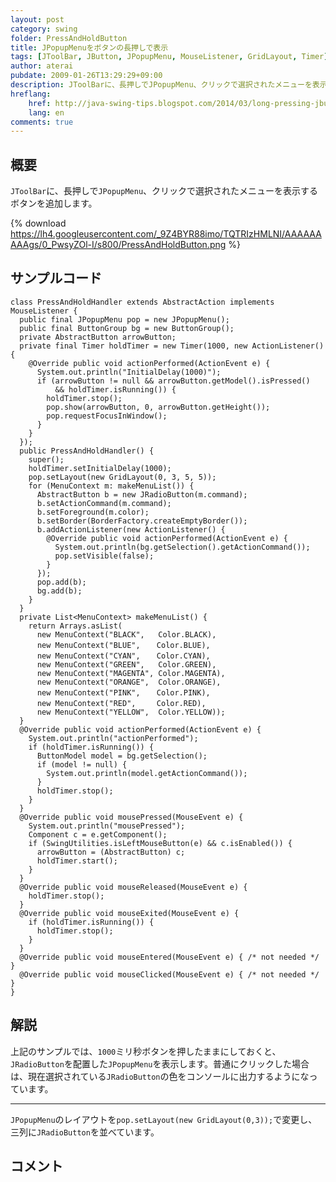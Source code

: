 ```yaml
---
layout: post
category: swing
folder: PressAndHoldButton
title: JPopupMenuをボタンの長押しで表示
tags: [JToolBar, JButton, JPopupMenu, MouseListener, GridLayout, Timer]
author: aterai
pubdate: 2009-01-26T13:29:29+09:00
description: JToolBarに、長押しでJPopupMenu、クリックで選択されたメニューを表示するボタンを追加します。
hreflang:
    href: http://java-swing-tips.blogspot.com/2014/03/long-pressing-jbutton-to-get-jpopupmenu.html
    lang: en
comments: true
---
```

## 概要
`JToolBar`に、長押しで`JPopupMenu`、クリックで選択されたメニューを表示するボタンを追加します。

{% download https://lh4.googleusercontent.com/_9Z4BYR88imo/TQTRIzHMLNI/AAAAAAAAAgs/0_PwsyZOl-I/s800/PressAndHoldButton.png %}

## サンプルコード
<pre class="prettyprint"><code>class PressAndHoldHandler extends AbstractAction implements MouseListener {
  public final JPopupMenu pop = new JPopupMenu();
  public final ButtonGroup bg = new ButtonGroup();
  private AbstractButton arrowButton;
  private final Timer holdTimer = new Timer(1000, new ActionListener() {
    @Override public void actionPerformed(ActionEvent e) {
      System.out.println("InitialDelay(1000)");
      if (arrowButton != null &amp;&amp; arrowButton.getModel().isPressed()
          &amp;&amp; holdTimer.isRunning()) {
        holdTimer.stop();
        pop.show(arrowButton, 0, arrowButton.getHeight());
        pop.requestFocusInWindow();
      }
    }
  });
  public PressAndHoldHandler() {
    super();
    holdTimer.setInitialDelay(1000);
    pop.setLayout(new GridLayout(0, 3, 5, 5));
    for (MenuContext m: makeMenuList()) {
      AbstractButton b = new JRadioButton(m.command);
      b.setActionCommand(m.command);
      b.setForeground(m.color);
      b.setBorder(BorderFactory.createEmptyBorder());
      b.addActionListener(new ActionListener() {
        @Override public void actionPerformed(ActionEvent e) {
          System.out.println(bg.getSelection().getActionCommand());
          pop.setVisible(false);
        }
      });
      pop.add(b);
      bg.add(b);
    }
  }
  private List&lt;MenuContext&gt; makeMenuList() {
    return Arrays.asList(
      new MenuContext("BLACK",   Color.BLACK),
      new MenuContext("BLUE",  　Color.BLUE),
      new MenuContext("CYAN",  　Color.CYAN),
      new MenuContext("GREEN",   Color.GREEN),
      new MenuContext("MAGENTA", Color.MAGENTA),
      new MenuContext("ORANGE",  Color.ORANGE),
      new MenuContext("PINK",  　Color.PINK),
      new MenuContext("RED",   　Color.RED),
      new MenuContext("YELLOW",  Color.YELLOW));
  }
  @Override public void actionPerformed(ActionEvent e) {
    System.out.println("actionPerformed");
    if (holdTimer.isRunning()) {
      ButtonModel model = bg.getSelection();
      if (model != null) {
        System.out.println(model.getActionCommand());
      }
      holdTimer.stop();
    }
  }
  @Override public void mousePressed(MouseEvent e) {
    System.out.println("mousePressed");
    Component c = e.getComponent();
    if (SwingUtilities.isLeftMouseButton(e) &amp;&amp; c.isEnabled()) {
      arrowButton = (AbstractButton) c;
      holdTimer.start();
    }
  }
  @Override public void mouseReleased(MouseEvent e) {
    holdTimer.stop();
  }
  @Override public void mouseExited(MouseEvent e) {
    if (holdTimer.isRunning()) {
      holdTimer.stop();
    }
  }
  @Override public void mouseEntered(MouseEvent e) { /* not needed */ }
  @Override public void mouseClicked(MouseEvent e) { /* not needed */ }
}
</code></pre>

## 解説
上記のサンプルでは、`1000`ミリ秒ボタンを押したままにしておくと、`JRadioButton`を配置した`JPopupMenu`を表示します。普通にクリックした場合は、現在選択されている`JRadioButton`の色をコンソールに出力するようになっています。

- - - -
`JPopupMenu`のレイアウトを`pop.setLayout(new GridLayout(0,3));`で変更し、三列に`JRadioButton`を並べています。

## コメント
